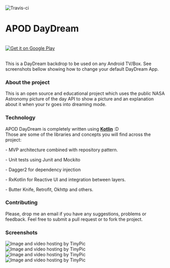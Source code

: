 ![Travis-ci](https://travis-ci.org/skyguydaa7/daydream-nasa_apod.svg)

<h1>APOD DayDream</h1>

<br>
<a href='https://play.google.com/store/apps/details?id=com.lbbento.daydreamnasa.daydreamnasa&ah=45zOYZwDuGg9Vz0ccHXOajoQ36k&hl=en-GB&rdid=com.lbbento.daydreamnasa.daydreamnasa&pcampaignid=MKT-Other-global-all-co-prtnr-py-PartBadge-Mar2515-1'><img alt='Get it on Google Play' src='https://play.google.com/intl/en_us/badges/images/badge_new.png'/></a>
<br><br>

<p> This is a DayDream backdrop to be used on any Android TV/Box. See screenshots bellow showing how to change your default DayDream App. </p>


<h3>About the project </h3>
<p> This is an open source and educational project which uses the public NASA Astronomy picture of the day API to show a picture and an explanation about it when your tv goes into dreaming mode. 
<h3>Technology</h3>
<p> APOD DayDream is completely written using <a href="https://kotlinlang.org/"><b>Kotlin</b></a>  :D <br> Those are some of the libraries and concepts you will find across the project: </p>
<p> - MVP architecture combined with repository pattern.</p>
<p> - Unit tests using Junit and Mockito</p>
<p> - Dagger2 for dependency injection</p>
<p> - RxKotlin for Reactive UI and integration between layers.
<p> - Butter Knife, Retrofit, Okhttp and others.</p>

<h3>Contributing</h3>

Please, drop me an email if you have any suggestions, problems or feedback.  Feel free to submit a pull request or to fork the project.

<h3>Screenshots</h3>

<img src="http://i64.tinypic.com/169gvv9.png" border="0" alt="Image and video hosting by TinyPic">
<img src="http://i67.tinypic.com/k382n9.png" border="0" alt="Image and video hosting by TinyPic">
<img src="http://i65.tinypic.com/21oriio.png" border="0" alt="Image and video hosting by TinyPic">
<img src="http://i65.tinypic.com/2ik8gnb.png" border="0" alt="Image and video hosting by TinyPic">
